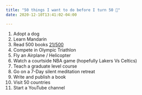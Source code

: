 ```yaml
---
title: "50 things I want to do before I turn 50 🎯"
date: 2020-12-10T13:41:02-04:00 

---
```



1. Adopt a dog
2. Learn Mandarin
3. Read 500 books [21/500](https://www.goodreads.com/review/list/86084125-harsh-darji?ref=nav_mybooks&shelf=read)
4. Compete in Olympic Triathlon
5. Fly an Airplane / Helicopter
6. Watch a courtside NBA game (hopefully Lakers Vs Celtics)
7. Teach a graduate level course
8. Go on a 7-Day silent meditation retreat
9. Write and publish a book
10. Visit 50 countries
11. Start a YouTube channel
 
